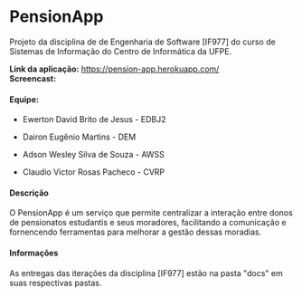 # PensionApp
Projeto da disciplina de de Engenharia de Software [IF977] do curso de Sistemas de Informação do Centro de Informática da UFPE.

**Link da aplicação:** https://pension-app.herokuapp.com/  
**Screencast:**

#### **Equipe:**

- Ewerton David Brito de Jesus - EDBJ2

- Dairon Eugênio Martins - DEM

- Adson Wesley Silva de Souza - AWSS

- Claudio Victor Rosas Pacheco - CVRP

#### **Descrição**

O PensionApp é um serviço que permite centralizar a interação entre donos de pensionatos estudantis e seus moradores, facilitando a comunicação e fornencendo ferramentas para melhorar a gestão dessas moradias.  

#### **Informações**

As entregas das iterações da disciplina [IF977] estão na pasta "docs" em suas respectivas pastas.
